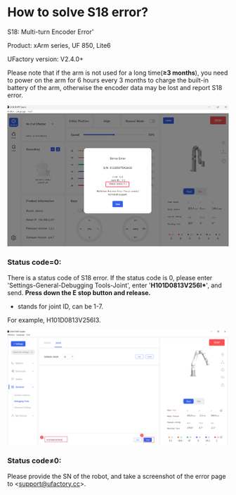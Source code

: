 
# How to solve S18 error?

S18: Multi-turn Encoder Error'

Product: xArm series, UF 850, Lite6

UFactory version: V2.4.0+

Please note that if the arm is not used for a long time(**≥3 months**), you need to power on the arm for 6 hours every 3 months to charge the built-in battery of the arm, otherwise the encoder data may be lost and report S18 error.

![](assets/image.png)

### Status code=0:

There is a status code of S18 error. If the status code is 0, please enter 'Settings-General-Debugging Tools-Joint', enter '**H101D0813V256I\***', and send. **Press down the E stop button and release.**

* stands for joint ID, can be 1-7.

For example, H101D0813V256I3.

![](assets/image(1).png)



### Status code≠0:

Please provide the SN of the robot, and take a screenshot of the error page to <[support@ufactory.cc](mailto:support@ufactory.cc)>.

###

